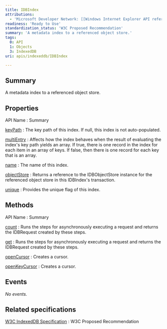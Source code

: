 ```yaml
---
title: IDBIndex
attributions:
  - 'Microsoft Developer Network: [[Windows Internet Explorer API reference](http://msdn.microsoft.com/en-us/library/ie/hh828809%28v=vs.85%29.aspx) Article]'
readiness: 'Ready to Use'
standardization_status: 'W3C Proposed Recommendation'
summary: 'A metadata index to a referenced object store.'
tags:
  0: API
  1: Objects
  3: IndexedDB
uri: apis/indexeddb/IDBIndex

---
```

## <span>Summary</span>

A metadata index to a referenced object store.

## <span>Properties</span>

API Name
:   Summary

[keyPath](/apis/indexeddb/IDBIndex/keyPath)
:   The key path of this index. If null, this index is not auto-populated.

[multiEntry](/apis/indexeddb/IDBIndex/multiEntry)
:   Affects how the index behaves when the result of evaluating the index's key path yields an array. If true, there is one record in the index for each item in an array of keys. If false, then there is one record for each key that is an array.

[name](/apis/indexeddb/IDBIndex/name)
:   The name of this index.

[objectStore](/apis/indexeddb/IDBIndex/objectStore)
:   Returns a reference to the IDBObjectStore instance for the referenced object store in this IDBIndex's transaction.

[unique](/apis/indexeddb/IDBIndex/unique)
:   Provides the unique flag of this index.

## <span>Methods</span>

API Name
:   Summary

[count](/apis/indexeddb/IDBIndex/count)
:   Runs the steps for asynchronously executing a request and returns the IDBRequest created by these steps.

[get](/apis/indexeddb/IDBIndex/get)
:   Runs the steps for asynchronously executing a request and returns the IDBRequest created by these steps.

[openCursor](/apis/indexeddb/IDBIndex/openCursor)
:   Creates a cursor.

[openKeyCursor](/apis/indexeddb/IDBIndex/openKeyCursor)
:   Creates a cursor.

## <span>Events</span>

*No events.*

## <span>Related specifications</span>

[W3C IndexedDB Specification](http://www.w3.org/TR/IndexedDB/)
:   W3C Proposed Recommendation
